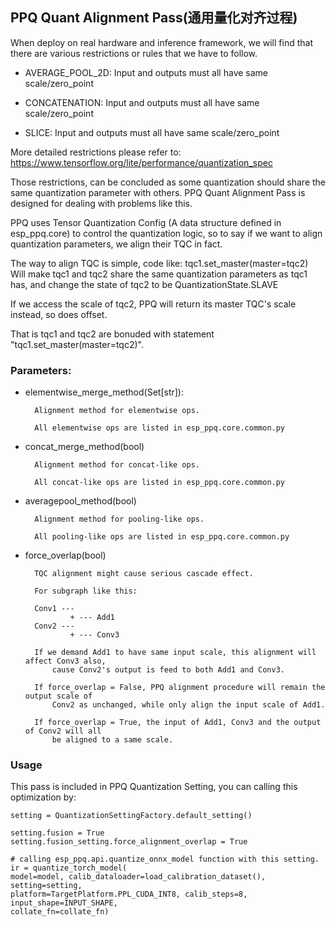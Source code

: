## PPQ Quant Alignment Pass(通用量化对齐过程)

When deploy on real hardware and inference framework, 
    we will find that there are various restrictions or rules that we have to follow.

* AVERAGE_POOL_2D: Input and outputs must all have same scale/zero_point

* CONCATENATION: Input and outputs must all have same scale/zero_point

* SLICE: Input and outputs must all have same scale/zero_point

More detailed restrictions please refer to: https://www.tensorflow.org/lite/performance/quantization_spec
    
Those restrictions, can be concluded as some quantization should share 
    the same quantization parameter with others. PPQ Quant Alignment Pass is designed
    for dealing with problems like this.

PPQ uses Tensor Quantization Config (A data structure defined in esp_ppq.core) to control the
    quantization logic, so to say if we want to align quantization parameters, we align
    their TQC in fact.

The way to align TQC is simple, code like:
    tqc1.set_master(master=tqc2)
Will make tqc1 and tqc2 share the same quantization parameters as tqc1 has, and change the
state of tqc2 to be QuantizationState.SLAVE

If we access the scale of tqc2, PPQ will return its master TQC's scale instead, so does offset.

That is tqc1 and tqc2 are bonuded with statement "tqc1.set_master(master=tqc2)".

### Parameters:

* elementwise_merge_method(Set[str]):

        Alignment method for elementwise ops.

        All elementwise ops are listed in esp_ppq.core.common.py

* concat_merge_method(bool)

        Alignment method for concat-like ops.

        All concat-like ops are listed in esp_ppq.core.common.py

* averagepool_method(bool)

        Alignment method for pooling-like ops.

        All pooling-like ops are listed in esp_ppq.core.common.py

* force_overlap(bool)

        TQC alignment might cause serious cascade effect.

        For subgraph like this:

        Conv1 ---     
                + --- Add1
        Conv2 ---
                + --- Conv3

        If we demand Add1 to have same input scale, this alignment will affect Conv3 also,
            cause Conv2's output is feed to both Add1 and Conv3.

        If force_overlap = False, PPQ alignment procedure will remain the output scale of
            Conv2 as unchanged, while only align the input scale of Add1.

        If force_overlap = True, the input of Add1, Conv3 and the output of Conv2 will all
            be aligned to a same scale.

### Usage
This pass is included in PPQ Quantization Setting, you can calling this optimization by:

    setting = QuantizationSettingFactory.default_setting()

    setting.fusion = True
    setting.fusion_setting.force_alignment_overlap = True

    # calling esp_ppq.api.quantize_onnx_model function with this setting.
    ir = quantize_torch_model(
    model=model, calib_dataloader=load_calibration_dataset(), setting=setting,
    platform=TargetPlatform.PPL_CUDA_INT8, calib_steps=8, input_shape=INPUT_SHAPE, 
    collate_fn=collate_fn)
